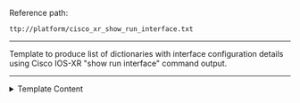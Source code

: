 Reference path:
```
ttp://platform/cisco_xr_show_run_interface.txt
```

---



Template to produce list of dictionaries with interface 
configuration details using Cisco IOS-XR "show run interface"
command output.



---

<details><summary>Template Content</summary>
```
<doc>
Template to produce list of dictionaries with interface 
configuration details using Cisco IOS-XR "show run interface"
command output.
</doc>

<group>
interface {{ interface | _start_ }}
interface {{ interface | _start_ }} l2transport
 description {{ description | re(".*") }}
 mtu {{ mtu }}
 service-policy input {{ qos_policy_in }}
 service-policy output {{ qos_policy_out }}
 ipv4 address {{ ipv4 }} {{ mask_v4 }}
 ipv6 address {{ ipv6 }}/{{ mask_v6 }}
 encapsulation dot1q {{ dot1q }}
 vrf {{ vrf }}
 bundle id {{ lag_id }} mode {{ ignore }}
 shutdown {{ disabled | set(True) }}
! {{ _end_ }}
</group>
```
</details>